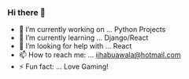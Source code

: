 ### Hi there 👋

- 🔭 I’m currently working on ... Python Projects
- 🌱 I’m currently learning ... Django/React
- 🤔 I’m looking for help with ... React 
- 📫 How to reach me: ... ijhabuawala@hotmail.com
- ⚡ Fun fact: ... Love Gaming!
